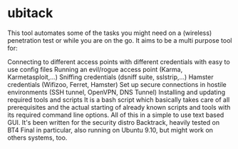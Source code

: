 # ubitack
This tool automates some of the tasks you might need on a (wireless) penetration test or while you are on the go. It aims to be a multi purpose tool for:

Connecting to different access points with different credentials with easy to use config files
Running an evil/rogue access point (Karma, Karmetasploit,...)
Sniffing credentials (dsniff suite, sslstrip,...)
Hamster credentials (Wifizoo, Ferret, Hamster)
Set up secure connections in hostile environments (SSH tunnel, OpenVPN, DNS Tunnel)
Installing and updating required tools and scripts
It is a bash script which basically takes care of all prerequisites and the actual starting of already known scripts and tools with its required command line options. All of this in a simple to use text based GUI. It's been written for the security distro Backtrack, heavily tested on BT4 Final in particular, also running on Ubuntu 9.10, but might work on others systems, too.
